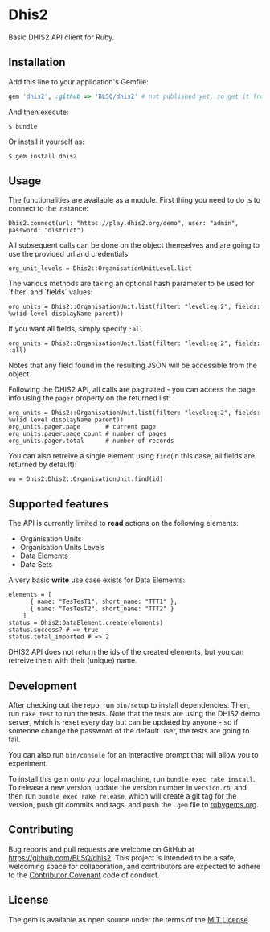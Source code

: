 # Dhis2

Basic DHIS2 API client for Ruby.

## Installation

Add this line to your application's Gemfile:

```ruby
gem 'dhis2', :github => 'BLSQ/dhis2' # not published yet, so get it from github
```

And then execute:

    $ bundle

Or install it yourself as:

    $ gem install dhis2

## Usage

The functionalities are available as a module. First thing you need to do is to connect to the instance:

    Dhis2.connect(url: "https://play.dhis2.org/demo", user: "admin", password: "district")

All subsequent calls can be done on the object themselves and are going to use the provided url and credentials

    org_unit_levels = Dhis2::OrganisationUnitLevel.list

The various methods are taking an optional hash parameter to be used for ´filter´ and ´fields´ values:

    org_units = Dhis2::OrganisationUnit.list(filter: "level:eq:2", fields: %w(id level displayName parent))

If you want all fields, simply specify `:all`

    org_units = Dhis2::OrganisationUnit.list(filter: "level:eq:2", fields: :all)

Notes that any field found in the resulting JSON will be accessible from the object.

Following the DHIS2 API, all calls are paginated - you can access the page info using the `pager` property on the returned list:

    org_units = Dhis2::OrganisationUnit.list(filter: "level:eq:2", fields: %w(id level displayName parent))
    org_units.pager.page       # current page
    org_units.pager.page_count # number of pages 
    org_units.pager.total      # number of records

You can also retreive a single element using `find`(in this case, all fields are returned by default):

    ou = Dhis2.Dhis2::OrganisationUnit.find(id)

## Supported features

The API is currently limited to **read** actions on the following elements:

* Organisation Units
* Organisation Units Levels
* Data Elements
* Data Sets

A very basic **write** use case exists for Data Elements:

    elements = [
          { name: "TesTesT1", short_name: "TTT1" },
          { name: "TesTesT2", short_name: "TTT2" }
        ]
    status = Dhis2:DataElement.create(elements)
    status.success? # => true
    status.total_imported # => 2

DHIS2 API does not return the ids of the created elements, but you can retreive them with their (unique) name.

## Development

After checking out the repo, run `bin/setup` to install dependencies. Then, run `rake test` to run the tests. Note that the tests are using the DHIS2 demo server, which is reset every day but can be updated by anyone - so if someone change the password of the default user, the tests are going to fail.

You can also run `bin/console` for an interactive prompt that will allow you to experiment.

To install this gem onto your local machine, run `bundle exec rake install`. To release a new version, update the version number in `version.rb`, and then run `bundle exec rake release`, which will create a git tag for the version, push git commits and tags, and push the `.gem` file to [rubygems.org](https://rubygems.org).

## Contributing

Bug reports and pull requests are welcome on GitHub at https://github.com/BLSQ/dhis2. This project is intended to be a safe, welcoming space for collaboration, and contributors are expected to adhere to the [Contributor Covenant](http://contributor-covenant.org) code of conduct.

## License

The gem is available as open source under the terms of the [MIT License](http://opensource.org/licenses/MIT).

